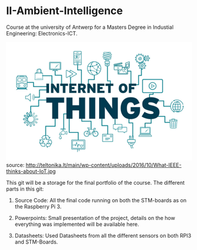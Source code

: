 # II-Ambient-Intelligence
Course at the university of Antwerp for a Masters Degree in Industial Engineering: Electronics-ICT.

![ScreenShot](Images/InternetOfThings.jpg)
source: http://teltonika.lt/main/wp-content/uploads/2016/10/What-IEEE-thinks-about-IoT.jpg

This git will be a storage for the final portfolio of the course.
The different parts in this git:

1) Source Code:
All the final code running on both the STM-boards as on the Raspberry Pi 3.

2) Powerpoints:
Small presentation of the project, details on the how everything was implemented will be available here.

3) Datasheets:
Used Datasheets from all the different sensors on both RPI3 and STM-Boards.
